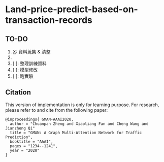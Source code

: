 # Land-price-predict-based-on-transaction-records

## TO-DO
1. [X]: 資料蒐集 & 清整
2. [X]: 爬取經緯度
3. [ ]: 整理訓練資料
4. [ ]: 模型修改
5. [ ]: 跑實驗


## Citation

This version of implementation is only for learning purpose. For research, please refer to  and  cite from the following paper:
```
@inproceedings{ GMAN-AAAI2020,
  author = "Chuanpan Zheng and Xiaoliang Fan and Cheng Wang and Jianzhong Qi"
  title = "GMAN: A Graph Multi-Attention Network for Traffic Prediction",
  booktitle = "AAAI",
  pages = "1234--1241",
  year = "2020"
}
```
